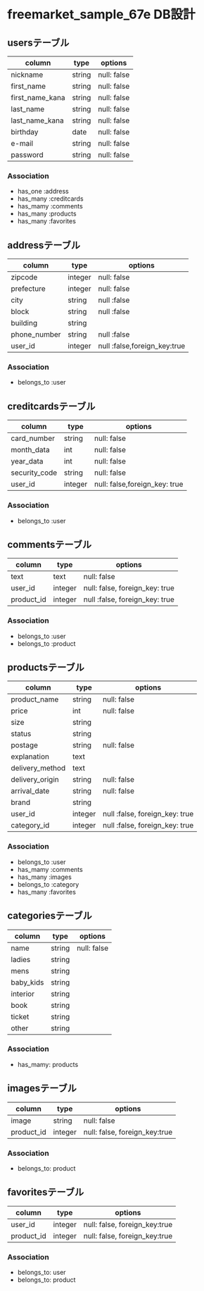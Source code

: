 # freemarket_sample_67e DB設計

## usersテーブル

|column|type|options|
|------|----|-------|
|nickname|string|null: false|
|first_name|string|null: false|
|first_name_kana|string|null: false|
|last_name|string|null: false|
|last_name_kana|string|null: false|
|birthday|date|null: false|
|e-mail|string|null: false|
|password|string|null: false|

### Association
- has_one :address
- has_many :creditcards
- has_mamy :comments
- has_many :products
- has_many :favorites


## addressテーブル
|column|type|options|
|------|----|-------|
|zipcode|integer|null: false|
|prefecture|integer|null: false|
|city|string|null :false|
|block|string|null :false|
|building|string||
|phone_number|string|null :false|
|user_id|integer|null :false,foreign_key:true|

### Association
- belongs_to :user


## creditcardsテーブル
|column|type|options|
|------|----|-------|
|card_number|string|null: false|
|month_data|int|null: false|
|year_data|int|null: false|
|security_code|string|null: false|
|user_id|integer|null: false,foreign_key: true|

### Association
- belongs_to :user


## commentsテーブル
|column|type|options|
|------|----|-------|
|text|text|null: false|
|user_id|integer|null: false, foreign_key: true|
|product_id|integer|null :false, foreign_key: true|

### Association
- belongs_to :user
- belongs_to :product


## productsテーブル
|column|type|options|
|------|----|-------|
|product_name|string|null: false|
|price|int|null: false|
|size|string||
|status|string||
|postage|string|null: false|
|explanation|text||
|delivery_method|text||
|delivery_origin|string|null: false|
|arrival_date|string|null: false|
|brand|string||
|user_id|integer|null :false, foreign_key: true|
|category_id|integer|null :false, foreign_key: true|

### Association
- belongs_to :user
- has_mamy :comments
- has_many :images
- belongs_to :category
- has_many :favorites


## categoriesテーブル
|column|type|options|
|------|----|-------|
|name|string|null: false|
|ladies|string||
|mens|string||
|baby_kids|string||
|interior|string||
|book|string||
|ticket|string||
|other|string||

### Association
- has_mamy: products


## imagesテーブル
|column|type|options|
|------|----|-------|
|image|string|null: false|
|product_id|integer|null: false, foreign_key:true|


### Association
- belongs_to: product


## favoritesテーブル
|column|type|options|
|------|----|-------|
|user_id|integer|null: false, foreign_key:true|
|product_id|integer|null: false, foreign_key:true|

### Association
- belongs_to: user
- belongs_to: product